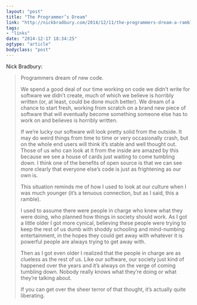 ```yaml
---
layout: "post"
title: "The Programmer’s Dream"
link: "http://nickbradbury.com/2014/12/11/the-programmers-dream-a-ramble/"
tags: 
- "links"
date: "2014-12-17 18:34:25"
ogtype: "article"
bodyclass: "post"
---
```


Nick Bradbury:

> Programmers dream of new code.
> 
>  We spend a good deal of our time working on code we didn’t write for software we didn’t create, much of which we believe is horribly written (or, at least, could be done much better). We dream of a chance to start fresh, working from scratch on a brand new piece of software that will eventually become something someone else has to work on and believes is horribly written.
> 
>  If we’re lucky our software will look pretty solid from the outside. It may do weird things from time to time or very occasionally crash, but on the whole end users will think it’s stable and well thought out. Those of us who can look at it from the inside are amazed by this because we see a house of cards just waiting to come tumbling down. I think one of the benefits of open source is that we can see more clearly that everyone else’s code is just as frightening as our own is.
> 
>  This situation reminds me of how I used to look at our culture when I was much younger (it’s a tenuous connection, but as I said, this a ramble).
> 
>  I used to assume there were people in charge who knew what they were doing, who planned how things in society should work. As I got a little older I got more cynical, believing these people were trying to keep the rest of us dumb with shoddy schooling and mind-numbing entertainment, in the hopes they could get away with whatever it is powerful people are always trying to get away with.
> 
>  Then as I got even older I realized that the people in charge are as clueless as the rest of us. Like our software, our society just kind of happened over the years and it’s always on the verge of coming tumbling down. Nobody really knows what they’re doing or what they’re talking about.
> 
>  If you can get over the sheer terror of that thought, it’s actually quite liberating.